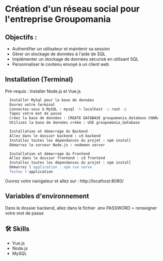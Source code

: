 
# Création d'un réseau social pour l'entreprise Groupomania







## Objectifs :

- Authentifier un utilisateur et maintenir sa session
- Gérer un stockage de données à l'aide de SQL
- Implémenter un stockage de données sécurisé en utilisant SQL
- Personnaliser le contenu envoyé à un client web
## Installation (Terminal)

Pré-requis : Installer Node.js et Vue.js


```bash
  Installer MySql pour la base de données
  Ouvrez votre terminal 
  Connectez-vous à MySQL : mysql -h localhost -u root -p 
  Tapez votre mot de passe 
  Créez la base de données : CREATE DATABASE groupomania_database CHARACTER SET 'utf8'; 
  Utilisez la base de données créée : USE groupomania_database  
```
    
```bash
  Installation et démarrage du Backend 
  Allez dans le dossier backend : cd backend 
  Installez toutes les dépendances du projet : npm install 
  Démarrez le serveur Node.js : nodemon server
```

```bash
  Installation et démarrage du Frontend 
  Allez dans le dossier frontend : cd frontend 
  Installez toutes les dépendances du projet : npm install 
  Démarrez l'application : npm run serve 
  Testez l'application
```

Ouvrez votre navigateur et allez sur : http://localhost:8080/
## Variables d'environnement

Dans le dossier backend, allez dans le fichier .env PASSWORD = renseigner votre mot de passe
## 🛠 Skills
- Vue.js
- Node.js
- MySQL




